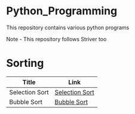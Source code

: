 # Python_Programming
This repository contains various python programs 


Note - This repository follows Striver too

# Sorting

| Title | Link |
| --- | --- |
| Selection Sort | [Selection Sort](https://github.com/SGayathri05/Python_Programming/blob/cb6993d97fe37e5b4664c1df210fa08a30c183e7/Coding_Ninjas/Sorting/Selection_Sort.py) |
| Bubble Sort | [Bubble Sort](https://github.com/SGayathri05/Python_Programming/blob/cb6993d97fe37e5b4664c1df210fa08a30c183e7/Coding_Ninjas/Sorting/Bubble_Sort.py) |
